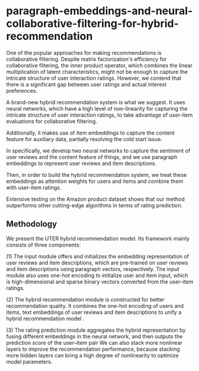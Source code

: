 # paragraph-embeddings-and-neural-collaborative-filtering-for-hybrid-recommendation

One of the popular approaches for making recommendations is collaborative filtering.
Despite matrix factorization's efficiency for collaborative filtering, the inner product operator, which combines the linear multiplication of latent characteristics, might not be enough to capture the intricate structure of user interaction ratings.
However, we contend that there is a significant gap between user ratings and actual interest preferences.

A brand-new hybrid recommendation system is what we suggest. It uses neural networks, which have a high level of non-linearity for capturing the intricate structure of user interaction ratings, to take advantage of user-item evaluations for collaborative filtering.

Additionally, it makes use of item embeddings to capture the content feature for auxiliary data, partially resolving the cold start issue.

In specifically, we develop two neural networks to capture the sentiment of user reviews and the content feature of things, and we use paragraph embeddings to represent user reviews and item descriptions.

Then, in order to build the hybrid recommendation system, we treat these embeddings as attention weights for users and items and combine them with user-item ratings.

Extensive testing on the Amazon product dataset shows that our method outperforms other cutting-edge algorithms in terms of rating prediction.

## Methodology
We present the UTER hybrid recommendation model. Its framework mainly consists of three components:

(1) The input module offers and initializes the embedding representation of user reviews and item descriptions, which are pre-trained on user reviews and item descriptions using paragraph vectors, respectively. The input module also uses one-hot encoding  to initialize user and item input, which is high-dimensional and sparse binary vectors converted from the user–item ratings. 

(2) The hybrid recommendation module is constructed for better recommendation quality. It combines the one-hot encoding of users and items, text embeddings of user reviews and item descriptions to unify a hybrid recommendation model .

(3) The rating prediction module aggregates the hybrid representation by fusing different embeddings in the neural network, and then outputs the prediction score of the user–item pair
 We can also stack more nonlinear layers to improve the recommendation performance, because stacking more hidden layers can bring a high degree of nonlinearity to optimize model parameters.


